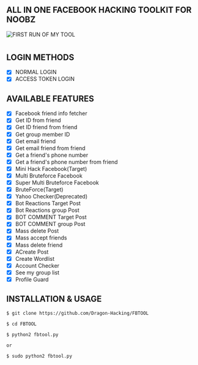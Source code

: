 ## ALL IN ONE FACEBOOK HACKING TOOLKIT FOR NOOBZ
![FIRST RUN OF MY TOOL](https://github.com/mkdirlove/FBTOOL/blob/master/Screenshot_2020-04-27_17-37-57.png)
#
## LOGIN METHODS
- [x] NORMAL LOGIN
- [x] ACCESS TOKEN LOGIN

## AVAILABLE FEATURES
- [x] Facebook friend info fetcher
- [x] Get ID from friend
- [x] Get ID friend from friend
- [x] Get group member ID
- [x] Get email friend
- [x] Get email friend from friend
- [x] Get a friend's phone number
- [x] Get a friend's phone number from friend
- [x] Mini Hack Facebook(Target)
- [x] Multi Bruteforce Facebook
- [x] Super Multi Bruteforce Facebook
- [x] BruteForce(Target)
- [x] Yahoo Checker(Deprecated)
- [x] Bot Reactions Target Post
- [x] Bot Reactions group Post
- [x] BOT COMMENT Target Post
- [x] BOT COMMENT group Post
- [x] Mass delete Post
- [x] Mass accept friends
- [x] Mass delete friend
- [x] ACreate Post
- [x] Create Wordlist
- [x] Account Checker 
- [x] See my group list
- [x] Profile Guard

## INSTALLATION & USAGE

    $ git clone https://github.com/Dragon-Hacking/FBTOOL
    
    $ cd FBTOOL

    $ python2 fbtool.py
    
    or
    
    $ sudo python2 fbtool.py
#
